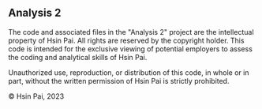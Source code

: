 
## Analysis 2

The code and associated files in the "Analysis 2" project are the intellectual property of Hsin Pai. All rights are reserved by the copyright holder. This code is intended for the exclusive viewing of potential employers to assess the coding and analytical skills of Hsin Pai.

Unauthorized use, reproduction, or distribution of this code, in whole or in part, without the written permission of Hsin Pai is strictly prohibited.

© Hsin Pai, 2023
